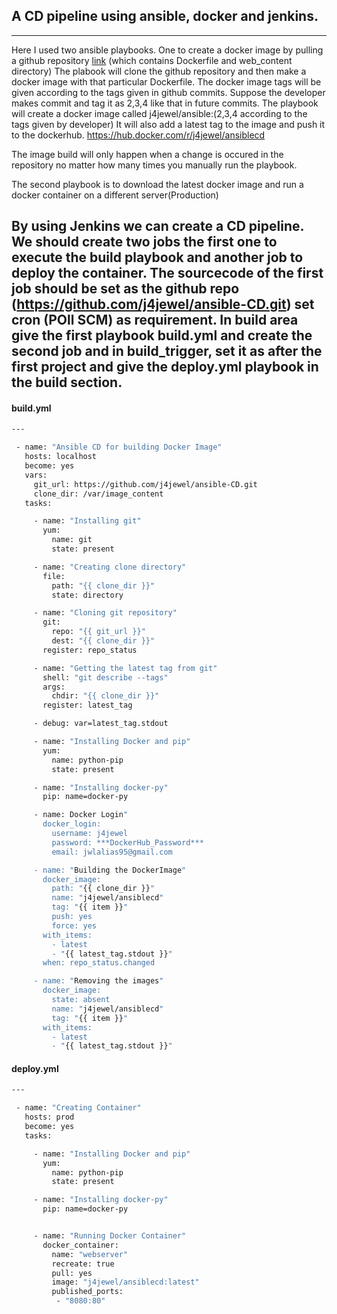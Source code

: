 ## A CD pipeline using ansible, docker and jenkins.

---
Here I used two ansible playbooks. One to create a docker image by pulling a github repository [link](https://github.com/j4jewel/ansible-CD) (which contains Dockerfile and web_content directory) The plabook will clone the github repository and then make a docker image with that particular Dockerfile. The docker image tags will be given according to the tags given in github commits. Suppose the developer makes commit and tag it as 2,3,4 like that in future commits. The playbook will create a docker image called j4jewel/ansible:(2,3,4 according to the tags given by developer) It will also add a latest tag to the image and push it to the dockerhub. https://hub.docker.com/r/j4jewel/ansiblecd 

The image build will only happen when a change is occured in the repository no matter how many times you manually run the playbook.

The second playbook is to download the latest docker image and run a docker container on a different server(Production)

By using Jenkins we can create a CD pipeline. We should create two jobs the first one to execute the build playbook and another job to deploy the container. The sourcecode of the first job should be set as the github repo (https://github.com/j4jewel/ansible-CD.git) set cron (POll SCM) as requirement.
In build area give the first playbook build.yml and create the second job and in build_trigger, set it as after the first project and give the deploy.yml playbook in the build section. 
---

#### build.yml
```sh
---

 - name: "Ansible CD for building Docker Image"
   hosts: localhost
   become: yes
   vars:
     git_url: https://github.com/j4jewel/ansible-CD.git
     clone_dir: /var/image_content
   tasks:

     - name: "Installing git"
       yum:
         name: git
         state: present

     - name: "Creating clone directory"
       file:
         path: "{{ clone_dir }}"
         state: directory

     - name: "Cloning git repository"
       git:
         repo: "{{ git_url }}"
         dest: "{{ clone_dir }}"
       register: repo_status

     - name: "Getting the latest tag from git"
       shell: "git describe --tags"
       args:
         chdir: "{{ clone_dir }}"
       register: latest_tag

     - debug: var=latest_tag.stdout

     - name: "Installing Docker and pip"
       yum:
         name: python-pip
         state: present

     - name: "Installing docker-py"
       pip: name=docker-py

     - name: Docker Login"
       docker_login:
         username: j4jewel
         password: ***DockerHub_Password***
         email: jwlalias95@gmail.com

     - name: "Building the DockerImage"
       docker_image:
         path: "{{ clone_dir }}"
         name: "j4jewel/ansiblecd"
         tag: "{{ item }}"
         push: yes
         force: yes
       with_items:
         - latest
         - "{{ latest_tag.stdout }}"
       when: repo_status.changed

     - name: "Removing the images"
       docker_image:
         state: absent
         name: "j4jewel/ansiblecd"
         tag: "{{ item }}"
       with_items:
         - latest
         - "{{ latest_tag.stdout }}"

```
#### deploy.yml
```sh
---

 - name: "Creating Container"
   hosts: prod
   become: yes
   tasks:

     - name: "Installing Docker and pip"
       yum:
         name: python-pip
         state: present

     - name: "Installing docker-py"
       pip: name=docker-py


     - name: "Running Docker Container"
       docker_container:
         name: "webserver"
         recreate: true
         pull: yes
         image: "j4jewel/ansiblecd:latest"
         published_ports:
          - "8080:80"

```



